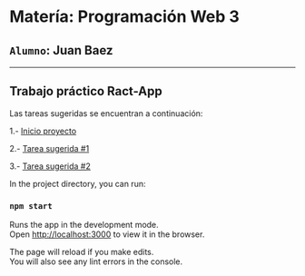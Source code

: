 __Matería: Programación Web 3__
===
`Alumno`: Juan Baez
----
***

**Trabajo práctico Ract-App**
------------------

Las tareas sugeridas se encuentran a continuación:

1.- [Inicio proyecto](https://github.com/gal099/testing_react_for_IUPA/tree/64bfaf7fe1575fb71ed095494fd394b1c2409144)

2.- [Tarea sugerida #1](https://github.com/gal099/testing_react_for_IUPA/tree/dee830dc617b2c6542885c428bd1c1a18bca9307)

3.- [Tarea sugerida #2](https://github.com/gal099/testing_react_for_IUPA/tree/fc6fecef3059b1c92095507523c1c859a58d056a) 

  
  
In the project directory, you can run:

### `npm start`

Runs the app in the development mode.\
Open [http://localhost:3000](http://localhost:3000) to view it in the browser.

The page will reload if you make edits.\
You will also see any lint errors in the console.

